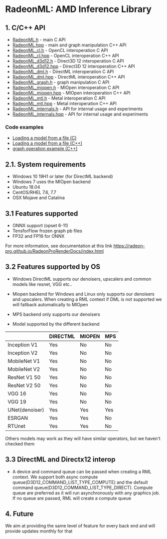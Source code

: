 # RadeonML: AMD Inference Library

## 1. C/C++ API


* [RadeonML.h](rml/include/rml/RadeonML.h) - main C API
* [RadeonML.hpp](rml/include/rml/RadeonML.hpp) - main and graph manipulation C++ API
* [RadeonML_cl.h](rml/include/rml/RadeonML_cl.h) - OpenCL interoperation C API
* [RadeonML_cl.hpp](rml/include/rml/RadeonML_cl.hpp) - OpenCL interoperation C++ API
* [RadeonML_d3d12.h](rml/include/rml/RadeonML_d3d12.h) - Direct3D 12 interoperation C API
* [RadeonML_d3d12.hpp](rml/include/rml/RadeonML_d3d12.hpp) - Direct3D 12 interoperation C++ API
* [RadeonML_dml.h](rml/include/rml/RadeonML_dml.h) - DirectML interoperation C API
* [RadeonML_dml.hpp](rml/include/rml/RadeonML_dml.hpp) - DirectML interoperation C++ API
* [RadeonML_graph.h](rml/include/rml/RadeonML.h) - graph manipulation C API
* [RadeonML_miopen.h](rml/include/rml/RadeonML_miopen.h) - MIOpen interoperation C API
* [RadeonML_miopen.hpp](rml/include/rml/RadeonML_miopen.hpp) - MIOpen interoperation C++ API
* [RadeonML_mtl.h](rml/include/rml/RadeonML_mtl.h) - Metal interoperation C API
* [RadeonML_mtl.hpp](rml/include/rml_internal/RadeonML_mtl.hpp) - Metal interoperation C++ API
* [RadeonML_internals.h](rml/include/rml_internal/RadeonML_internals.h) - API for internal usage and experiments
* [RadeonML_internals.hpp](rml/include/rml_internal/RadeonML_internals.hpp) - API for internal usage and experiments


### Code examples

* [Loading a model from a file (C)](samples/load_model.c)
* [Loading a model from a file (C++)](samples/load_model.cpp)
* [graph operation example (C++)](samples/graph_ops.cpp)

## 2.1. System requirements
* Windows 10 19H1 or later (for DirectML backend)
* Windows 7 uses the MIOpen backend
* Ubuntu 18.04
* CentOS/RHEL 7.6, 7.7
* OSX Mojave and Catalina

## 3.1 Features supported
* ONNX support (opset 6-11)
* TensforFlow frozen graph pb files
* FP32 and FP16 for ONNX

    
For more information, see documentation at this link 
https://radeon-pro.github.io/RadeonProRenderDocs/index.html

## 3.2 Features supported by OS
* Windows DirectML supports our denoisers, upscalers and common models like resnet, VGG etc..
* Miopen backend for Windows and Linux only supports our denoisers and upscalers. When creating a RML context if DML is not supported we will fallback automatically to MIOpen
* MPS backend only supports our denoisers

* Model supported by the different backend

|    | DIRECTML | MIOPEN | MPS |
| ------------- | ------------- |------------- |------------- |
| Inception V1 | Yes  | No  | No |
| Inception V2 | Yes  | No  | No |
| MobileNet V1 | Yes  | No  | No |
| MobileNet V2 | Yes  | No  | No |
| ResNet V1 50 | Yes  | No  | No |
| ResNet V2 50 | Yes  | No  | No |
| VGG 16 | Yes  | No  | No |
| VGG 19 | Yes  | No  | No |
| UNet(denoiser) | Yes  | Yes  | Yes |
| ESRGAN | Yes  | Yes  | No |
| RTUnet | Yes  | Yes  | No |

Others models may work as they will have similar operators, but we haven't checked them

## 3.3 DirectML and Directx12 interop
* A device and command queue can be passed when creating a RML context. We support both async compute queue(D3D12_COMMAND_LIST_TYPE_COMPUTE) and the default command queue(D3D12_COMMAND_LIST_TYPE_DIRECT).
Compute queue are preferred as it will run asynchronously with any graphics job.
If no queue are passed, RML will create a compute queue

## 4. Future
We aim at providing the same level of feature for every back end and will provide updates monthly for that


